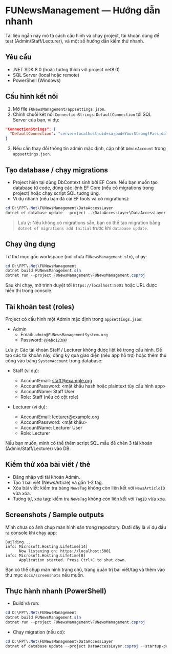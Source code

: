 # FUNewsManagement — Hướng dẫn nhanh

Tài liệu ngắn này mô tả cách cấu hình và chạy project, tài khoản dùng để test (Admin/Staff/Lecturer), và một số hướng dẫn kiểm thử nhanh.

## Yêu cầu
- .NET SDK 8.0 (hoặc tương thích với project net8.0)
- SQL Server (local hoặc remote)
- PowerShell (Windows)

## Cấu hình kết nối
1. Mở file `FUNewsManagement/appsettings.json`.
2. Chỉnh chuỗi kết nối `ConnectionStrings:DefaultConnection` tới SQL Server của bạn, ví dụ:

```json
"ConnectionStrings": {
  "DefaultConnection": "server=localhost;uid=sa;pwd=YourStrong!Pass;database=FUNewsManagement;TrustServerCertificate=true"
}
```

3. Nếu cần thay đổi thông tin admin mặc định, cập nhật `AdminAccount` trong `appsettings.json`.

## Tạo database / chạy migrations
- Project hiện tại dùng DbContext sinh bởi EF Core. Nếu bạn muốn tạo database từ code, dùng các lệnh EF Core (nếu có migrations trong project) hoặc chạy script SQL tương ứng.
- Ví dụ nhanh (nếu bạn đã cài EF tools và có migrations):

```powershell
cd D:\FPT\.Net\FUNewsManagement\DataAccessLayer
dotnet ef database update --project ..\DataAccessLayer\DataAccessLayer.csproj --startup-project ..\FUNewsManagement\FUNewsManagement.csproj
```

> Lưu ý: Nếu không có migrations sẵn, bạn có thể tạo migration bằng `dotnet ef migrations add Initial` trước khi `database update`.

## Chạy ứng dụng
Từ thư mục gốc workspace (nơi chứa `FUNewsManagement.sln`), chạy:

```powershell
cd D:\FPT\.Net\FUNewsManagement
dotnet build FUNewsManagement.sln
dotnet run --project FUNewsManagement\FUNewsManagement.csproj
```

Sau khi chạy, mở trình duyệt tới `https://localhost:5001` hoặc URL được hiển thị trong console.

## Tài khoản test (roles)
Project có cấu hình một Admin mặc định trong `appsettings.json`:

- Admin
  - Email: `admin@FUNewsManagementSystem.org`
  - Password: `@@abc123@@`

Lưu ý: Các tài khoản Staff / Lecturer không được liệt kê trong cấu hình. Để tạo các tài khoản này, đăng ký qua giao diện (nếu app hỗ trợ) hoặc thêm thủ công vào bảng `SystemAccount` trong database:

- Staff (ví dụ):
  - AccountEmail: staff@example.org
  - AccountPassword: <mật khẩu hash hoặc plaintext tùy cấu hình app>
  - AccountName: Staff User
  - Role: Staff (nếu có cột role)

- Lecturer (ví dụ):
  - AccountEmail: lecturer@example.org
  - AccountPassword: <mật khẩu>
  - AccountName: Lecturer User
  - Role: Lecturer

Nếu bạn muốn, mình có thể thêm script SQL mẫu để chèn 3 tài khoản (Admin/Staff/Lecturer) vào DB.

## Kiểm thử xóa bài viết / thẻ
- Đăng nhập với tài khoản Admin.
- Tạo 1 bài viết (NewsArticle) và gắn 1-2 tag.
- Xóa bài viết: kiểm tra bảng `NewsTag` không còn liên kết với `NewsArticleID` vừa xóa.
- Tương tự, xóa tag: kiểm tra `NewsTag` không còn liên kết với `TagID` vừa xóa.

## Screenshots / Sample outputs
Mình chưa có ảnh chụp màn hình sẵn trong repository. Dưới đây là ví dụ đầu ra console khi chạy app:

```
Building...
info: Microsoft.Hosting.Lifetime[14]
      Now listening on: https://localhost:5001
info: Microsoft.Hosting.Lifetime[0]
      Application started. Press Ctrl+C to shut down.
```

Bạn có thể chụp màn hình trang chủ, trang quản trị bài viết/tag và thêm vào thư mục `docs/screenshots` nếu muốn.

## Thực hành nhanh (PowerShell)
- Build và run:

```powershell
cd D:\FPT\.Net\FUNewsManagement
dotnet build FUNewsManagement.sln
dotnet run --project FUNewsManagement\FUNewsManagement.csproj
```

- Chạy migration (nếu có):

```powershell
cd D:\FPT\.Net\FUNewsManagement\DataAccessLayer
dotnet ef database update --project DataAccessLayer.csproj --startup-project ..\FUNewsManagement\FUNewsManagement.csproj
```
